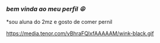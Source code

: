 ### *bem vinda ao meu perfil ☮*

*sou aluna do 2mz e gosto de comer pernil

https://media.tenor.com/vBhraFQlxfAAAAAM/wink-black.gif
